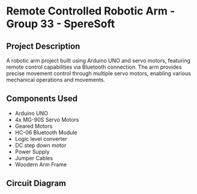 # Remote Controlled Robotic Arm - Group 33 - SpereSoft

## Project Description

A robotic arm project built using Arduino UNO and servo motors, featuring remote control capabilities via Bluetooth connection. The arm provides precise movement control through multiple servo motors, enabling various mechanical operations and movements.

## Components Used

- Arduino UNO
- 4x MG-90S Servo Motors
- Geared Motors
- HC-06 Bluetooth Module
- Logic level converter
- DC step down motor
- Power Supply
- Jumper Cables
- Woodern Arm Frame

## Circuit Diagram



